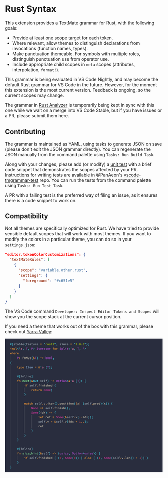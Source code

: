 # Rust Syntax

This extension provides a TextMate grammar for Rust, with the following goals:

- Provide at least one scope target for each token.
- Where relevant, allow themes to distinguish declarations from invocations (function names, types).
- Make punctuation themeable. For symbols with multiple roles, distinguish punctuation use from operator use.
- Include appropriate child scopes in `meta` scopes (attributes, interpolation, `format!`).

This grammar is being evaluated in VS Code Nightly, and may become the default Rust grammar for VS Code in the future.
However, for the moment this extension is the most current version.
Feedback is ongoing, so the current scopes may change.

The grammar in [Rust Analyzer][] is temporarily being kept in sync with this one while we wait on a merge into VS Code Stable, but if you have issues or a PR, please submit them here.

## Contributing

The grammar is maintained as YAML, using tasks to generate JSON on save (please don't edit the JSON grammar directly).
You can regenerate the JSON manually from the command palette using `Tasks: Run Build Task`.

Along with your changes, please add (or modify) a [unit test][] with a brief code snippet that demonstrates the scopes affected by your PR.
Instructions for writing tests are available in @PanAeon's [vscode-tmgrammar-test][] repo.
You can run the tests from the command palette using `Tasks: Run Test Task`.

A PR with a failing test is the preferred way of filing an issue, as it ensures there is a code snippet to work on.

## Compatibility

Not all themes are specifically optimized for Rust.
We have tried to provide sensible default scopes that will work with most themes.
If you want to modify the colors in a particular theme, you can do so in your `settings.json`:

```json
"editor.tokenColorCustomizations": {
  "textMateRules": [
    {
      "scope": "variable.other.rust",
      "settings": {
        "foreground": "#c651e5"
      }
    }
  ]
}
```

The VS Code command `Developer: Inspect Editor Tokens and Scopes` will show you the scope stack at the current cursor position.

If you need a theme that works out of the box with this grammar, please check out [Yarra Valley][]:

![Yarra Valley](./images/rust.png)

[Rust Analyzer]: https://marketplace.visualstudio.com/items?itemName=matklad.rust-analyzer
[unit test]: https://github.com/dustypomerleau/rust-syntax/tree/master/test/test.rs
[vscode-tmgrammar-test]: https://github.com/PanAeon/vscode-tmgrammar-test/blob/master/README.md
[Yarra Valley]: https://marketplace.visualstudio.com/items?itemName=dustypomerleau.yarra-valley
